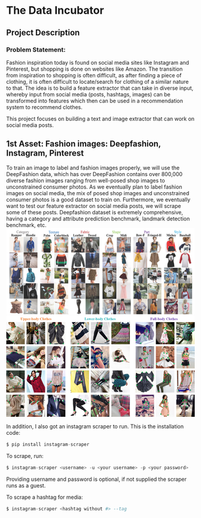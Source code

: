# The Data Incubator
## Project Description
### Problem Statement:
Fashion inspiration today is found on social media sites like Instagram and Pinterest, but shopping is done on websites like Amazon. The transition from inspiration to shopping is often difficult, as after finding a piece of clothing, it is often difficult to locate/search for clothing of a similar nature to that. The idea is to build a feature extractor that can take in diverse input, whereby input from social media (posts, hashtags, images) can be transformed into features which then can be used in a recommendation system to recommend clothes.

This project focuses on building a text and image extractor that can work on social media posts.

## 1st Asset: Fashion images: Deepfashion, Instagram, Pinterest
To train an image to label and fashion images properly, we will use the DeepFashion data, which has over DeepFashion contains over 800,000 diverse fashion images ranging from well-posed shop images to unconstrained consumer photos. As we eventually plan to label fashion images on social media, the mix of posed shop images and unconstrained consumer photos is a good dataset to train on. Furthermore, we eventually want to test our feature extractor on social media posts, we will scrape some of these posts. Deepfashion dataset is extremely comprehensive, having a category and attribute prediction benchmark, landmark detection benchmark, etc.
![GitHub Logo](/images/attributes.jpg)
![GitHub Logo](/images/landmarks.jpg)

In addition, I also got an instagram scraper to run. This is the installation code:
```python
$ pip install instagram-scraper
```
To scrape, run:
```python
$ instagram-scraper <username> -u <your username> -p <your password>             
```
Providing username and password is optional, if not supplied the scraper runs as a guest.

To scrape a hashtag for media:
```python
$ instagram-scraper <hashtag without #> --tag
```
